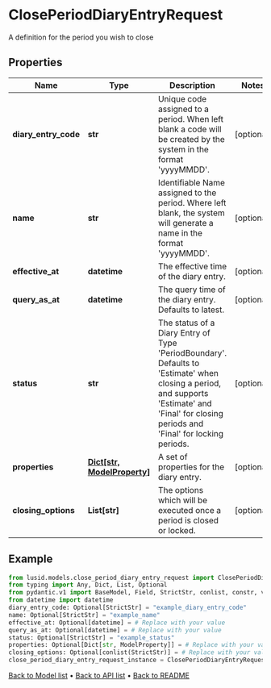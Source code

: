 # ClosePeriodDiaryEntryRequest

A definition for the period you wish to close
## Properties
Name | Type | Description | Notes
------------ | ------------- | ------------- | -------------
**diary_entry_code** | **str** | Unique code assigned to a period. When left blank a code will be created by the system in the format &#39;yyyyMMDD&#39;. | [optional] 
**name** | **str** | Identifiable Name assigned to the period. Where left blank, the system will generate a name in the format &#39;yyyyMMDD&#39;. | [optional] 
**effective_at** | **datetime** | The effective time of the diary entry. | [optional] 
**query_as_at** | **datetime** | The query time of the diary entry. Defaults to latest. | [optional] 
**status** | **str** | The status of a Diary Entry of Type &#39;PeriodBoundary&#39;. Defaults to &#39;Estimate&#39; when closing a period, and supports &#39;Estimate&#39; and &#39;Final&#39; for closing periods and &#39;Final&#39; for locking periods. | [optional] 
**properties** | [**Dict[str, ModelProperty]**](ModelProperty.md) | A set of properties for the diary entry. | [optional] 
**closing_options** | **List[str]** | The options which will be executed once a period is closed or locked. | [optional] 
## Example

```python
from lusid.models.close_period_diary_entry_request import ClosePeriodDiaryEntryRequest
from typing import Any, Dict, List, Optional
from pydantic.v1 import BaseModel, Field, StrictStr, conlist, constr, validator
from datetime import datetime
diary_entry_code: Optional[StrictStr] = "example_diary_entry_code"
name: Optional[StrictStr] = "example_name"
effective_at: Optional[datetime] = # Replace with your value
query_as_at: Optional[datetime] = # Replace with your value
status: Optional[StrictStr] = "example_status"
properties: Optional[Dict[str, ModelProperty]] = # Replace with your value
closing_options: Optional[conlist(StrictStr)] = # Replace with your value
close_period_diary_entry_request_instance = ClosePeriodDiaryEntryRequest(diary_entry_code=diary_entry_code, name=name, effective_at=effective_at, query_as_at=query_as_at, status=status, properties=properties, closing_options=closing_options)

```

[Back to Model list](../README.md#documentation-for-models) &#8226; [Back to API list](../README.md#documentation-for-api-endpoints) &#8226; [Back to README](../README.md)

